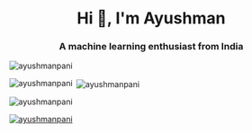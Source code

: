 <h1 align="center">Hi 👋, I'm Ayushman</h1>
<h3 align="center">A machine learning enthusiast from India</h3>

<p align="left"> <img src="https://komarev.com/ghpvc/?username=ayushmanpani&label=Profile%20views&color=0e75b6&style=flat" alt="ayushmanpani" /> </p>




<!-- <p align="left"
<a href="https://twitter.com/carat148l" target="blank"><img align="center" src="https://raw.githubusercontent.com/rahuldkjain/github-profile-readme-generator/master/src/images/icons/Social/twitter.svg" alt="carat148l" height="30" width="40" /></a> 
<a href="https://linkedin.com/in/al" target="blank"><img align="center" src="https://raw.githubusercontent.com/rahuldkjain/github-profile-readme-generator/master/src/images/icons/Social/linked-in-alt.svg" alt="alishasingh" height="30" width="40" /></a>
<a href="https://instagram.com/sketchbling" target="blank"><img align="center" src="https://raw.githubusercontent.com/rahuldkjain/github-profile-readme-generator/master/src/images/icons/Social/instagram.svg" alt="sketchbling" height="30" width="40" /></a>
<a href="https://www.hackerrank.com/alishasingh2501" target="blank"><img align="center" src="https://raw.githubusercontent.com/rahuldkjain/github-profile-readme-generator/master/src/images/icons/Social/hackerrank.svg" alt="alishasingh2501" height="30" width="40" /></a>
<a href="https://www.leetcode.com/alisha2501" target="blank"><img align="center" src="https://raw.githubusercontent.com/rahuldkjain/github-profile-readme-generator/master/src/images/icons/Social/leet-code.svg" alt="alisha2501" height="30" width="40" /></a>
</p> 
 -->


<p><img align="left" src="https://github-readme-stats.vercel.app/api/top-langs?username=ayushmanpani&show_icons=true&locale=en&layout=compact" alt="ayushmanpani" /></p>

<p>&nbsp;<img align="center" src="https://github-readme-stats.vercel.app/api?username=ayushmanpani&show_icons=true&locale=en" alt="ayushmanpani" /></p>

<p><img align="center" src="https://github-readme-streak-stats.herokuapp.com/?user=ayushmanpani&" alt="ayushmanpani" /></p>

<p align="left"> <a href="https://github.com/ryo-ma/github-profile-trophy"><img src="https://github-profile-trophy.vercel.app/?username=ayushmanpani" alt="ayushmanpani" /></a> </p>

